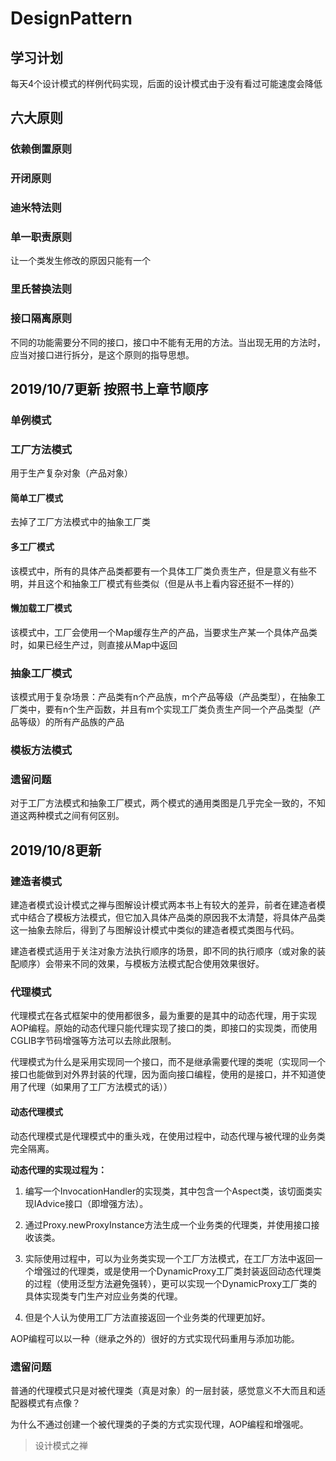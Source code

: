 # DesignPattern

## 学习计划

每天4个设计模式的样例代码实现，后面的设计模式由于没有看过可能速度会降低

## **六大原则**

### 依赖倒置原则

### 开闭原则

### 迪米特法则

### 单一职责原则

让一个类发生修改的原因只能有一个

### 里氏替换法则

### 接口隔离原则

不同的功能需要分不同的接口，接口中不能有无用的方法。当出现无用的方法时，应当对接口进行拆分，是这个原则的指导思想。

## 2019/10/7更新 按照书上章节顺序

### 单例模式

### 工厂方法模式

用于生产复杂对象（产品对象）

#### 简单工厂模式

去掉了工厂方法模式中的抽象工厂类

#### 多工厂模式

该模式中，所有的具体产品类都要有一个具体工厂类负责生产，但是意义有些不明，并且这个和抽象工厂模式有些类似（但是从书上看内容还挺不一样的）

#### 懒加载工厂模式

该模式中，工厂会使用一个Map缓存生产的产品，当要求生产某一个具体产品类时，如果已经生产过，则直接从Map中返回

### 抽象工厂模式

该模式用于复杂场景：产品类有n个产品族，m个产品等级（产品类型），在抽象工厂类中，要有n个生产函数，并且有m个实现工厂类负责生产同一个产品类型（产品等级）的所有产品族的产品

### 模板方法模式

### 遗留问题

对于工厂方法模式和抽象工厂模式，两个模式的通用类图是几乎完全一致的，不知道这两种模式之间有何区别。

## 2019/10/8更新

### 建造者模式

建造者模式设计模式之禅与图解设计模式两本书上有较大的差异，前者在建造者模式中结合了模板方法模式，但它加入具体产品类的原因我不太清楚，将具体产品类这一抽象去除后，得到了与图解设计模式中类似的建造者模式类图与代码。

建造者模式适用于关注对象方法执行顺序的场景，即不同的执行顺序（或对象的装配顺序）会带来不同的效果，与模板方法模式配合使用效果很好。

### 代理模式

代理模式在各式框架中的使用都很多，最为重要的是其中的动态代理，用于实现AOP编程。原始的动态代理只能代理实现了接口的类，即接口的实现类，而使用CGLIB字节码增强等方法可以去除此限制。

代理模式为什么是采用实现同一个接口，而不是继承需要代理的类呢（实现同一个接口也能做到对外界封装的代理，因为面向接口编程，使用的是接口，并不知道使用了代理（如果用了工厂方法模式的话））

#### 动态代理模式

动态代理模式是代理模式中的重头戏，在使用过程中，动态代理与被代理的业务类完全隔离。

**动态代理的实现过程为：**

1. 编写一个InvocationHandler的实现类，其中包含一个Aspect类，该切面类实现IAdvice接口（即增强方法）。

2. 通过Proxy.newProxyInstance方法生成一个业务类的代理类，并使用接口接收该类。

3. 实际使用过程中，可以为业务类实现一个工厂方法模式，在工厂方法中返回一个增强过的代理类，或是使用一个DynamicProxy工厂类封装返回动态代理类的过程（使用泛型方法避免强转），更可以实现一个DynamicProxy工厂类的具体实现类专门生产对应业务类的代理。

4. 但是个人认为使用工厂方法直接返回一个业务类的代理更加好。

AOP编程可以以一种（继承之外的）很好的方式实现代码重用与添加功能。

### 遗留问题

普通的代理模式只是对被代理类（真是对象）的一层封装，感觉意义不大而且和适配器模式有点像？

为什么不通过创建一个被代理类的子类的方式实现代理，AOP编程和增强呢。

> 设计模式之禅
